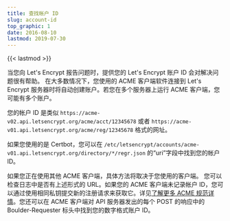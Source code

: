 ```yaml
---
title: 查找帐户 ID
slug: account-id
top_graphic: 1
date: 2016-08-10
lastmod: 2019-07-30
---
```


{{< lastmod >}}

当您向 Let's Encrypt 报告问题时，提供您的 Let's Encrypt 账户 ID 会对解决问题很有帮助。
在大多数情况下，您使用的 ACME 客户端软件连接到 Let's Encrypt 服务器时将自动创建账户。若您在多个服务器上运行 ACME 客户端，您可能有多个账户。

您的帐户 ID 是类似 `https://acme-v02.api.letsencrypt.org/acme/acct/12345678` 或者 `https://acme-v01.api.letsencrypt.org/acme/reg/12345678` 格式的网址。

如果您使用的是 Certbot，您可以在 `/etc/letsencrypt/accounts/acme-v01.api.letsencrypt.org/directory/*/regr.json` 的“uri”字段中找到您的帐户 ID。

如果您正在使用其他 ACME 客户端，具体方法将取决于您使用的客户端。
您可以检查日志中是否有上述形式的 URL。如果您的 ACME 客户端未记录帐户 ID，您可以通过使用相同私钥提交新的注册请求来获取它。详见[了解更多 ACME 规范详情](https://tools.ietf.org/html/rfc8555#section-7.3)。您还可以在 ACME 客户端对 API 服务器发出的每个 POST 的响应中的 Boulder-Requester 标头中找到您的数字格式账户 ID。
